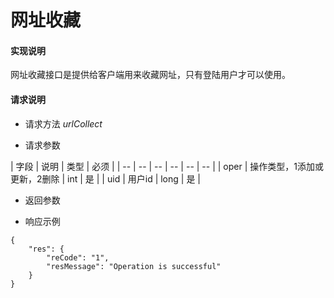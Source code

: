 # 网址收藏

#### **实现说明**  

网址收藏接口是提供给客户端用来收藏网址，只有登陆用户才可以使用。

#### **请求说明**

* 请求方法 *urlCollect*

* 请求参数

| 字段 | 说明 | 类型 | 必须 |
| -- | -- | -- | -- | -- | -- |
| oper | 操作类型，1添加或更新，2删除 | int | 是 |
| uid | 用户id | long | 是 |

* 返回参数

* 响应示例

```
{
    "res": {
        "reCode": "1", 
        "resMessage": "Operation is successful"
    }
}
```